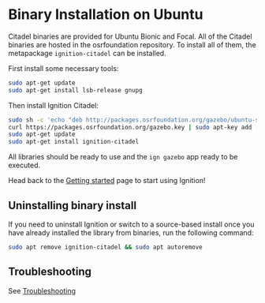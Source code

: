# Binary Installation on Ubuntu

Citadel binaries are provided for Ubuntu Bionic and Focal. All of the Citadel
binaries are hosted in the osrfoundation repository. To install all of them,
the metapackage `ignition-citadel` can be installed.

First install some necessary tools:

```bash
sudo apt-get update
sudo apt-get install lsb-release gnupg
```

Then install Ignition Citadel:


```bash
sudo sh -c 'echo "deb http://packages.osrfoundation.org/gazebo/ubuntu-stable `lsb_release -cs` main" > /etc/apt/sources.list.d/gazebo-stable.list'
curl https://packages.osrfoundation.org/gazebo.key | sudo apt-key add -
sudo apt-get update
sudo apt-get install ignition-citadel
```

All libraries should be ready to use and the `ign gazebo` app ready to be executed.

Head back to the [Getting started](getstarted)
page to start using Ignition!

## Uninstalling binary install

If you need to uninstall Ignition or switch to a source-based install once you
have already installed the library from binaries, run the following command:

```bash
sudo apt remove ignition-citadel && sudo apt autoremove
```

## Troubleshooting

See [Troubleshooting](troubleshooting.md#ubuntu)

